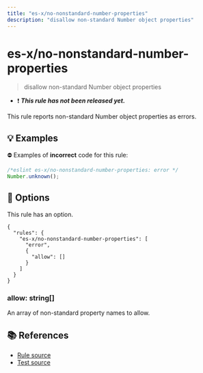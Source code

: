 ```yaml
---
title: "es-x/no-nonstandard-number-properties"
description: "disallow non-standard Number object properties"
---
```


# es-x/no-nonstandard-number-properties
> disallow non-standard Number object properties

- ❗ <badge text="This rule has not been released yet." vertical="middle" type="error"> ***This rule has not been released yet.*** </badge>

This rule reports non-standard Number object properties as errors.

## 💡 Examples

⛔ Examples of **incorrect** code for this rule:

<eslint-playground type="bad">

```js
/*eslint es-x/no-nonstandard-number-properties: error */
Number.unknown();
```

</eslint-playground>

## 🔧 Options

This rule has an option.

```jsonc
{
  "rules": {
    "es-x/no-nonstandard-number-properties": [
      "error",
      {
        "allow": []
      }
    ]
  }
}
```

### allow: string[]

An array of non-standard property names to allow.

## 📚 References

- [Rule source](https://github.com/eslint-community/eslint-plugin-es-x/blob/master/lib/rules/no-nonstandard-number-properties.js)
- [Test source](https://github.com/eslint-community/eslint-plugin-es-x/blob/master/tests/lib/rules/no-nonstandard-number-properties.js)
